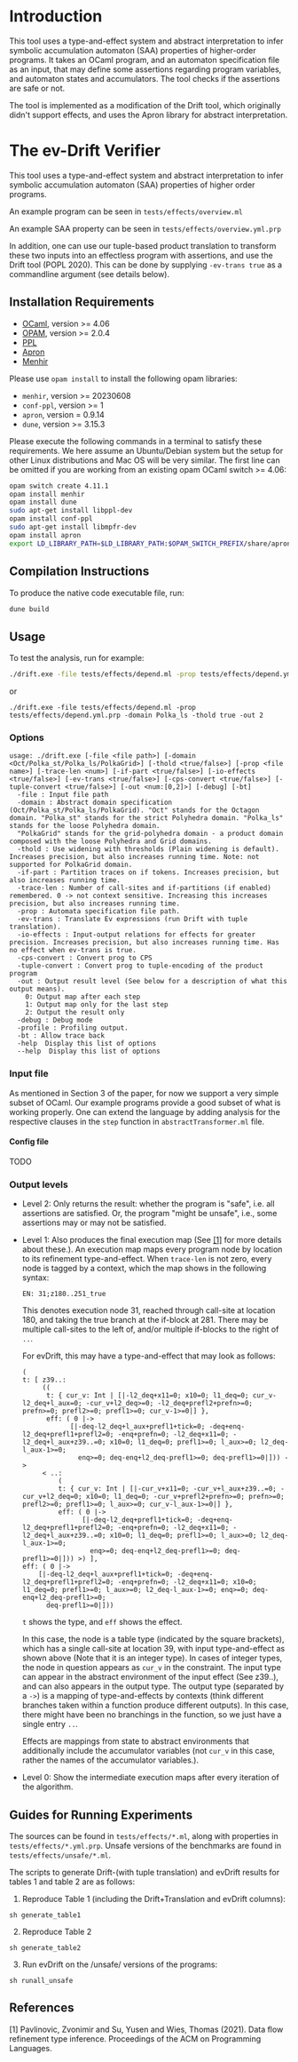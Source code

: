 # Introduction

This tool uses a type-and-effect system and abstract interpretation 
to infer symbolic accumulation automaton (SAA) properties of higher-order programs.
It takes an OCaml program, and an automaton specification file as an input, that may
define some assertions regarding program variables, and automaton states and accumulators.
The tool checks if the assertions are safe or not.

The tool is implemented as a modification of the Drift tool, which originally didn't support effects, and uses the Apron library for abstract interpretation.

# The ev-Drift Verifier

This tool uses a type-and-effect system and abstract interpretation to 
infer symbolic accumulation automaton (SAA) properties of higher order programs.

An example program can be seen in `tests/effects/overview.ml`

An example SAA property can be seen in `tests/effects/overview.yml.prp`

In addition, one can use our tuple-based product translation to 
transform these two inputs into an effectless program with assertions,
and use the Drift tool (POPL 2020). This can be done by supplying
`-ev-trans true` as a commandline argument (see details below).

## Installation Requirements

- [OCaml](https://ocaml.org/), version >= 4.06
- [OPAM](https://opam.ocaml.org/), version >= 2.0.4
- [PPL](https://www.bugseng.com/ppl)
- [Apron](http://apron.cri.ensmp.fr/library/)
- [Menhir](http://gallium.inria.fr/~fpottier/menhir/)

Please use `opam install` to install the following opam libraries:
- `menhir`, version >= 20230608
- `conf-ppl`, version >= 1
- `apron`, version = 0.9.14
- `dune`, version >= 3.15.3

Please execute the following commands in a terminal to satisfy these requirements. We here assume an Ubuntu/Debian system but the setup for other Linux distributions and Mac OS will be very similar. The first line can be omitted if you are working from an existing opam OCaml switch >= 4.06:
```bash
opam switch create 4.11.1
opam install menhir
opam install dune
sudo apt-get install libppl-dev
opam install conf-ppl
sudo apt-get install libmpfr-dev
opam install apron
export LD_LIBRARY_PATH=$LD_LIBRARY_PATH:$OPAM_SWITCH_PREFIX/share/apron/lib
```

## Compilation Instructions
To produce the native code executable file, run:
```bash
dune build
```

## Usage
To test the analysis, run for example:
```bash
./drift.exe -file tests/effects/depend.ml -prop tests/effects/depend.yml.prp -out 2
```
or
```
./drift.exe -file tests/effects/depend.ml -prop tests/effects/depend.yml.prp -domain Polka_ls -thold true -out 2
```

### Options
```
usage: ./drift.exe [-file <file path>] [-domain <Oct/Polka_st/Polka_ls/PolkaGrid>] [-thold <true/false>] [-prop <file name>] [-trace-len <num>] [-if-part <true/false>] [-io-effects <true/false>] [-ev-trans <true/false>] [-cps-convert <true/false>] [-tuple-convert <true/false>] [-out <num:[0,2]>] [-debug] [-bt]
  -file : Input file path
  -domain : Abstract domain specification (Oct/Polka_st/Polka_ls/PolkaGrid). "Oct" stands for the Octagon domain. "Polka_st" stands for the strict Polyhedra domain. "Polka_ls" stands for the loose Polyhedra domain.
  "PolkaGrid" stands for the grid-polyhedra domain - a product domain composed with the loose Polyhedra and Grid domains.
  -thold : Use widening with thresholds (Plain widening is default). Increases precision, but also increases running time. Note: not supported for PolkaGrid domain.
  -if-part : Partition traces on if tokens. Increases precision, but also increases running time.
  -trace-len : Number of call-sites and if-partitions (if enabled) remembered. 0 -> not context sensitive. Increasing this increases precision, but also increases running time.
  -prop : Automata specification file path.
  -ev-trans : Translate Ev expressions (run Drift with tuple translation).
  -io-effects : Input-output relations for effects for greater precision. Increases precision, but also increases running time. Has no effect when ev-trans is true.
  -cps-convert : Convert prog to CPS
  -tuple-convert : Convert prog to tuple-encoding of the product program
  -out : Output result level (See below for a description of what this output means).
    0: Output map after each step
    1: Output map only for the last step
    2: Output the result only
  -debug : Debug mode
  -profile : Profiling output.
  -bt : Allow trace back
  -help  Display this list of options
  --help  Display this list of options
```
### Input file

As mentioned in Section 3 of the paper, for now we support a very simple subset of OCaml.
Our example programs provide a good subset of what is working properly.
One can extend the language by adding analysis for the respective clauses in the `step` function in `abstractTransformer.ml` file.

#### Config file

TODO

### Output levels
- Level 2: Only returns the result: whether the program is "safe", i.e. all assertions are satisfied. Or, the program "might be unsafe", i.e., some assertions may or may not be satisfied.
- Level 1: Also produces the final execution map (See [[1]](#1) for more details about these.).
An execution map maps every program node by location to its refinement type-and-effect.
When `trace-len` is not zero, every node is tagged by a context, which the map shows in the following syntax:

  `EN: 31;z180..251_true`

  This denotes execution node 31, reached through call-site at location 180, and taking the true branch at the if-block at 281. There may be multiple call-sites to the left of, and/or multiple if-blocks to the right of `..`.

  For evDrift, this may have a type-and-effect that may look as follows:
    ```
  (
  t: [ z39..:
         ((
          t: { cur_v: Int | [|-l2_deq+x11=0; x10=0; l1_deq=0; cur_v-l2_deq+l_aux=0; -cur_v+l2_deq>=0; -l2_deq+prefl2+prefn>=0; prefn>=0; prefl2>=0; prefl1>=0; cur_v-1>=0|] },
          eff: ( 0 |->
                [|-deq-l2_deq+l_aux+prefl1+tick=0; -deq+enq-l2_deq+prefl1+prefl2=0; -enq+prefn=0; -l2_deq+x11=0; -l2_deq+l_aux+z39..=0; x10=0; l1_deq=0; prefl1>=0; l_aux>=0; l2_deq-l_aux-1>=0;
                  enq>=0; deq-enq+l2_deq-prefl1>=0; deq-prefl1>=0|])) ->
         < ..:
             (
             t: { cur_v: Int | [|-cur_v+x11=0; -cur_v+l_aux+z39..=0; -cur_v+l2_deq=0; x10=0; l1_deq=0; -cur_v+prefl2+prefn>=0; prefn>=0; prefl2>=0; prefl1>=0; l_aux>=0; cur_v-l_aux-1>=0|] },
             eff: ( 0 |->
                   [|-deq-l2_deq+prefl1+tick=0; -deq+enq-l2_deq+prefl1+prefl2=0; -enq+prefn=0; -l2_deq+x11=0; -l2_deq+l_aux+z39..=0; x10=0; l1_deq=0; prefl1>=0; l_aux>=0; l2_deq-l_aux-1>=0; 
                     enq>=0; deq-enq+l2_deq-prefl1>=0; deq-prefl1>=0|])) >) ],
  eff: ( 0 |->
        [|-deq-l2_deq+l_aux+prefl1+tick=0; -deq+enq-l2_deq+prefl1+prefl2=0; -enq+prefn=0; -l2_deq+x11=0; x10=0; l1_deq=0; prefl1>=0; l_aux>=0; l2_deq-l_aux-1>=0; enq>=0; deq-enq+l2_deq-prefl1>=0;
          deq-prefl1>=0|]))
  ```

  `t` shows the type, and `eff` shows the effect.
  
  In this case, the node is a table type (indicated by the square brackets), which has a single call-site at location 39, with input type-and-effect as shown above (Note that it is an integer type). In cases of integer types, the node in question appears as `cur_v` in the constraint.
  The input type can appear in the abstract environment of the input effect (See z39..), and can also appears in the output type.
  The output type (separated by a `->`) is a mapping of type-and-effects by contexts (think different branches taken within a function produce different outputs). In this case, there might have been no branchings in the function, so we just have a single entry `..`.

  Effects are mappings from state to abstract environments that additionally include the accumulator variables (not `cur_v` in this case, rather the names of the accumulator variables.).

- Level 0: Show the intermediate execution maps after every iteration of the algorithm.



## Guides for Running Experiments 

The sources can be found in `tests/effects/*.ml`, along with properties
in `tests/effects/*.yml.prp`. Unsafe versions of the benchmarks are 
found in `tests/effects/unsafe/*.ml`.

The scripts to generate Drift-(with tuple translation) and evDrift
results for tables 1 and table 2 are as follows:

1. Reproduce Table 1 (including the Drift+Translation and evDrift columns):
```
sh generate_table1
```
2. Reproduce Table 2
```
sh generate_table2
```
3. Run evDrift on the /unsafe/ versions of the programs:
```
sh runall_unsafe
```

## References
<a id="1">[1]</a> 
Pavlinovic, Zvonimir and Su, Yusen and Wies, Thomas (2021). Data flow refinement type inference. Proceedings of the ACM on Programming Languages.